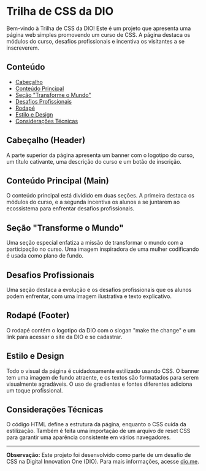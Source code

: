 # Trilha de CSS da DIO

Bem-vindo à Trilha de CSS da DIO!
Este é um projeto que apresenta uma página web simples promovendo um curso de CSS.
A página destaca os módulos do curso, desafios profissionais e incentiva os visitantes a se inscreverem.

## Conteúdo

- [Cabeçalho](#cabeçalho-header)
- [Conteúdo Principal](#conteúdo-principal-main)
- [Seção "Transforme o Mundo"](#seção-transforme-o-mundo)
- [Desafios Profissionais](#desafios-profissionais)
- [Rodapé](#rodapé-footer)
- [Estilo e Design](#estilo-e-design)
- [Considerações Técnicas](#considerações-técnicas)

## Cabeçalho (Header)

A parte superior da página apresenta um banner com o logotipo do curso,
um título cativante, uma descrição do curso e um botão de inscrição.

## Conteúdo Principal (Main)

O conteúdo principal está dividido em duas seções.
A primeira destaca os módulos do curso, e a segunda incentiva os alunos a se juntarem ao ecossistema para enfrentar desafios profissionais.

## Seção "Transforme o Mundo"

Uma seção especial enfatiza a missão de transformar o mundo com a participação no curso.
Uma imagem inspiradora de uma mulher codificando é usada como plano de fundo.

## Desafios Profissionais

Uma seção destaca a evolução e os desafios profissionais que os alunos podem enfrentar,
com uma imagem ilustrativa e texto explicativo.

## Rodapé (Footer)

O rodapé contém o logotipo da DIO com o slogan "make the change" e um link para acessar o site da DIO e se cadastrar.

## Estilo e Design

Todo o visual da página é cuidadosamente estilizado usando CSS.
O banner tem uma imagem de fundo atraente, e os textos são formatados para serem visualmente agradáveis. O uso de gradientes e fontes diferentes adiciona um toque profissional.

## Considerações Técnicas

O código HTML define a estrutura da página, enquanto o CSS cuida da estilização.
Também é feita uma importação de um arquivo de reset CSS para garantir uma aparência consistente em vários navegadores.

---

**Observação:** Este projeto foi desenvolvido como parte de um desafio de CSS na Digital Innovation One (DIO).
Para mais informações, acesse [dio.me](https://dio.me).

